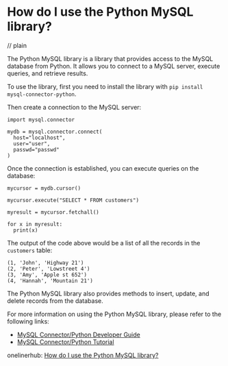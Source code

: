 # How do I use the Python MySQL library?
// plain

The Python MySQL library is a library that provides access to the MySQL database from Python. It allows you to connect to a MySQL server, execute queries, and retrieve results.

To use the library, first you need to install the library with `pip install mysql-connector-python`.

Then create a connection to the MySQL server:
```
import mysql.connector

mydb = mysql.connector.connect(
  host="localhost",
  user="user",
  passwd="passwd"
)
```

Once the connection is established, you can execute queries on the database:
```
mycursor = mydb.cursor()

mycursor.execute("SELECT * FROM customers")

myresult = mycursor.fetchall()

for x in myresult:
  print(x)
```

The output of the code above would be a list of all the records in the `customers` table:
```
(1, 'John', 'Highway 21')
(2, 'Peter', 'Lowstreet 4')
(3, 'Amy', 'Apple st 652')
(4, 'Hannah', 'Mountain 21')
```

The Python MySQL library also provides methods to insert, update, and delete records from the database.

For more information on using the Python MySQL library, please refer to the following links:
- [MySQL Connector/Python Developer Guide](https://dev.mysql.com/doc/connector-python/en/)
- [MySQL Connector/Python Tutorial](https://pynative.com/python-mysql-tutorial/)

onelinerhub: [How do I use the Python MySQL library?](https://onelinerhub.com/python-mysql/how-do-i-use-the-python-mysql-library)
